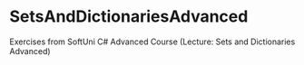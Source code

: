 # SetsAndDictionariesAdvanced

Exercises from SoftUni C# Advanced Course (Lecture: Sets and Dictionaries Advanced)
